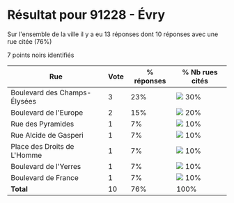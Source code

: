# Résultat pour 91228 - Évry

Sur l'ensemble de la ville il y a eu 13 réponses dont 10 réponses avec une rue citée (76%)

7 points noirs identifiés

| Rue | Vote | % réponses | % Nb rues cités|
|-----|------|------------|----------------|
| Boulevard des Champs-Élysées | 3 | 23% | <img src="../../img/bar_30.gif" />&nbsp;30%|
| Boulevard de l'Europe | 2 | 15% | <img src="../../img/bar_20.gif" />&nbsp;20%|
| Rue des Pyramides | 1 | 7% | <img src="../../img/bar_10.gif" />&nbsp;10%|
| Rue Alcide de Gasperi | 1 | 7% | <img src="../../img/bar_10.gif" />&nbsp;10%|
| Place des Droits de L'Homme | 1 | 7% | <img src="../../img/bar_10.gif" />&nbsp;10%|
| Boulevard de l'Yerres | 1 | 7% | <img src="../../img/bar_10.gif" />&nbsp;10%|
| Boulevard de France | 1 | 7% | <img src="../../img/bar_10.gif" />&nbsp;10%|
| **Total** | 10 | 76% | 100%|
